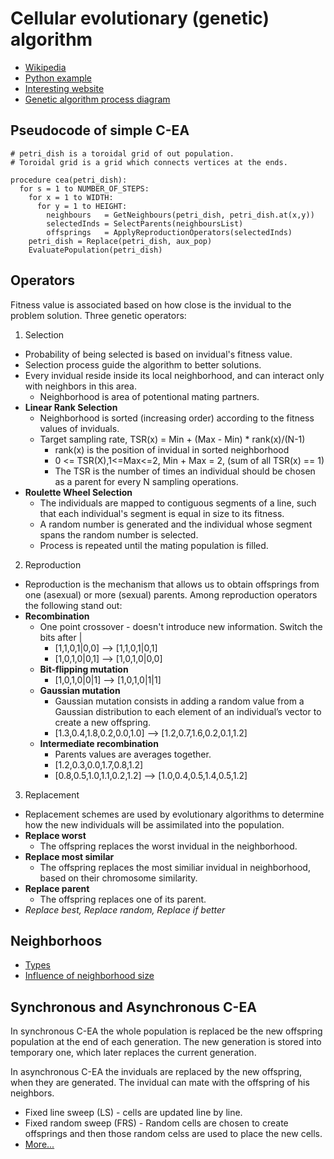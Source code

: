 # Cellular evolutionary (genetic) algorithm

- [Wikipedia](https://en.wikipedia.org/wiki/Cellular_evolutionary_algorithm)
- [Python example](https://github.com/gyfis/pycea)
- [Interesting website](http://neo.lcc.uma.es/cEA-web/index.htm)
- [Genetic algorithm process diagram](http://neo.lcc.uma.es/cEA-web/introduction.htm)


## Pseudocode of simple C-EA

```
# petri_dish is a toroidal grid of out population.
# Toroidal grid is a grid which connects vertices at the ends.

procedure cea(petri_dish):
  for s = 1 to NUMBER_OF_STEPS:
    for x = 1 to WIDTH:
      for y = 1 to HEIGHT:
        neighbours   = GetNeighbours(petri_dish, petri_dish.at(x,y))
        selectedInds = SelectParents(neighboursList)
        offsprings   = ApplyReproductionOperators(selectedInds)
    petri_dish = Replace(petri_dish, aux_pop)
    EvaluatePopulation(petri_dish)
```

## Operators

Fitness value is associated based on how close is the invidual to the problem solution.
Three genetic operators:

1. Selection
  - Probability of being selected is based on invidual's fitness value.
  - Selection process guide the algorithm to better solutions.
  - Every invidual reside inside its local neighborhood, and can interact only with neighbors in this area.
    - Neighborhood is area of potentional mating partners.
  - **Linear Rank Selection**
    - Neighborhood is sorted (increasing order) according to the fitness values of inviduals.
    - Target sampling rate, TSR(x) = Min + (Max - Min) * rank(x)/(N-1)
      - rank(x) is the position of invidual in sorted neighborhood
      - 0 <= TSR(X),1<=Max<=2, Min + Max = 2, (sum of all TSR(x) == 1)
      - The TSR is the number of times an individual should be chosen as a parent for every N sampling operations.
  - **Roulette Wheel Selection**
    - The individuals are mapped to contiguous segments of a line, such that each individual's segment is equal in size to its fitness. 
    - A random number is generated and the individual whose segment spans the random number is selected.
    - Process is repeated until the mating population is filled.
2. Reproduction
  - Reproduction is the mechanism that allows us to obtain offsprings from one (asexual) or more (sexual) parents. Among reproduction operators the following stand out:
  - **Recombination**
    - One point crossover - doesn't introduce new information. Switch the bits after |
      - [1,1,0,1|0,0] --> [1,1,0,1|0,1]
      - [1,0,1,0|0,1] --> [1,0,1,0|0,0]
    - **Bit-flipping mutation**
      - [1,0,1,0|0|1] --> [1,0,1,0|1|1]
    - **Gaussian mutation**
      - Gaussian mutation consists in adding a random value from a Gaussian distribution to each element of an individual’s vector to create a new offspring.
      - [1.3,0.4,1.8,0.2,0.0,1.0] --> [1.2,0.7,1.6,0.2,0.1,1.2]
    - **Intermediate recombination**
      - Parents values are averages together.
      - [1.2,0.3,0.0,1.7,0.8,1.2]
      - [0.8,0.5,1.0,1.1,0.2,1.2] --> [1.0,0.4,0.5,1.4,0.5,1.2] 
3. Replacement
  - Replacement schemes are used by evolutionary algorithms to determine how the new individuals will be assimilated into the population.
  - **Replace worst**
    - The offspring replaces the worst invidual in the neighborhood.
  - **Replace most similar**
    - The offspring replaces the most similiar invidual in neighborhood, based on their chromosome similarity.
  - **Replace parent**
    - The offspring replaces one of its parent.
  - *Replace best, Replace random, Replace if better*

## Neighborhoos
  - [Types](http://neo.lcc.uma.es/cEA-web/neighborhood.htm)
  - [Influence of neighborhood size](http://neo.lcc.uma.es/cEA-web/ratio.htm)


## Synchronous and Asynchronous C-EA
In synchronous C-EA the whole population is replaced be the new offspring population at the end of each generation. The new generation is stored into temporary one, which later replaces the current generation.

In asynchronous C-EA the inviduals are replaced by the new offspring, when they are generated. The invidual can mate with the offspring of his neighbors.

  - Fixed line sweep (LS) - cells are updated line by line.
  - Fixed random sweep (FRS) - Random cells are chosen to create offsprings and then those random celss are used to place the new cells.
  - [More...](neo.lcc.uma.es/cEA-web/sync.htm)
